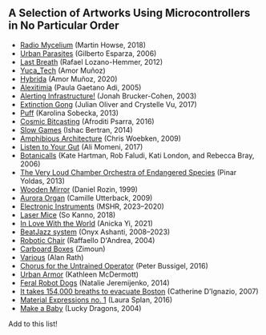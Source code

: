 ## A Selection of Artworks Using Microcontrollers in No Particular Order

- [Radio Mycelium](http://1010.co.uk/org/radiomycelium.html) (Martin Howse, 2018)
- [Urban Parasites](https://gilbertoesparza.net/portfolio/parasitos-urbanos/) (Gilberto Esparza, 2006)
- [Last Breath](https://www.lozano-hemmer.com/last_breath.php) (Rafael Lozano-Hemmer, 2012)
- [Yuca_Tech](https://amormunoz.net/wp-content/uploads/2022/02/PORTFOLIO-2021.pdf) (Amor Muñoz)
- [Hybrida](https://amormunoz.net/wp-content/uploads/2022/02/PORTFOLIO-2021.pdf) (Amor Muñoz, 2020)
- [Alexitimia](https://static1.squarespace.com/static/62c85c54112ed547c23c0e3b/t/63cbd1fd7d73700b4ddd124b/1674301978779/PGA_Alexitimia.pdf) (Paula Gaetano Adi, 2005)
- [Alerting Infrastructure!](http://www.coin-operated.com/2010/05/09/alerting-infrastructure-2003/) (Jonah Brucker-Cohen, 2003)
- [Extinction Gong](https://julianoliver.com/projects/extinction-gong/) (Julian Oliver and Crystelle Vu, 2017)
- [Puff](http://cargocollective.com/karolinasobecka/filter/matterOfAir/Puff) (Karolina Sobecka, 2013)
- [Cosmic Bitcasting](http://afroditipsarra.com/index.php?/older-projects/cosmic-bitcasting/) (Afroditi Psarra, 2016)
- [Slow Games](http://www.ishback.com/slowgames/index.html) (Ishac Bertran, 2014)
- [Amphibious Architecture](https://chriswoebken.com/Amphibious-Architecture) (Chris Woebken, 2009)
- [Listen to Your Gut](https://alimomeni.net/gutwise) (Ali Momeni, 2017)
- [Botanicalls](http://www.katehartman.com/projects/botanicalls/) (Kate Hartman, Rob Faludi, Kati London, and Rebecca Bray, 2006)
- [The Very Loud Chamber Orchestra of Endangered Species](https://www.pinaryoldas.info/WORK/The-Very-Loud-Chamber-Orchestra-of-Endangered-Species-2013) (Pinar Yoldas, 2013)
- [Wooden Mirror](https://www.smoothware.com/danny/woodenmirror.html) (Daniel Rozin, 1999)
- [Aurora Organ](https://camilleutterback.com/projects/aurora-organ/) (Camille Utterback, 2009)
- [Electronic Instruments](https://mshr.info/MSHRinstruments) (MSHR, 2023–2020)
- [Laser Mice](https://www.kanno.so/project/lasermice) (So Kanno, 2018)
- [In Love With the World](https://www.anickayistudio.biz/exhibitions/in-love-with-the-world) (Anicka Yi, 2021)
- [BeatJazz system](https://www.youtube.com/user/onyxashanti) (Onyx Ashanti, 2008–2023)
- [Robotic Chair](https://raffaello.name/projects/robotic-chair/) (Raffaello D'Andrea, 2004)
- [Carboard Boxes](https://www.zimoun.net) (Zimoun)
- [Various](https://alanrath.org) (Alan Rath)
- [Chorus for the Untrained Operator](https://www.triangleline.com/chorus) (Peter Bussigel, 2016)
- [Urban Armor](https://urbanarmor.org) (Kathleen McDermott) 
- [Feral Robot Dogs](https://www.google.com/search?q=Natalie+Jeremijenko+robots) (Natalie Jeremijenko, 2014)
- [It takes 154,000 breaths to evacuate Boston](http://www.kanarinka.com/project/it-takes-154000-breaths-to-evacuate-boston/#:~:text=kanarinka%20ran%20the%20entire%20evacuation,tens%20of%20thousands%20of%20breaths%20.) (Catherine D’Ignazio, 2007)
- [Material Expressions no. 1](https://www.laurasplan.com/projects/material-expressions-1) (Laura Splan, 2016)
- [Make a Baby](https://luckydragons.org/category/make-a-baby/) (Lucky Dragons, 2004)


Add to this list!




<!-- https://www.pinterest.com/annlepore/physical-computing/ -->